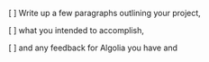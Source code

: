 


[ ] Write up a few paragraphs outlining your project,

[ ] what you intended to accomplish,

[ ] and any feedback for Algolia you have and
